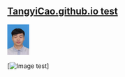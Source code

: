 ## [TangyiCao.github.io test](https://tangyicao.github.io)
<div align=left>
<img src="./imgs/test.jpg" title="曹唐毅" width = 10%/>
</div>

[![Image test](https://tangyicao.github.io/imgs/test.jpg)]
